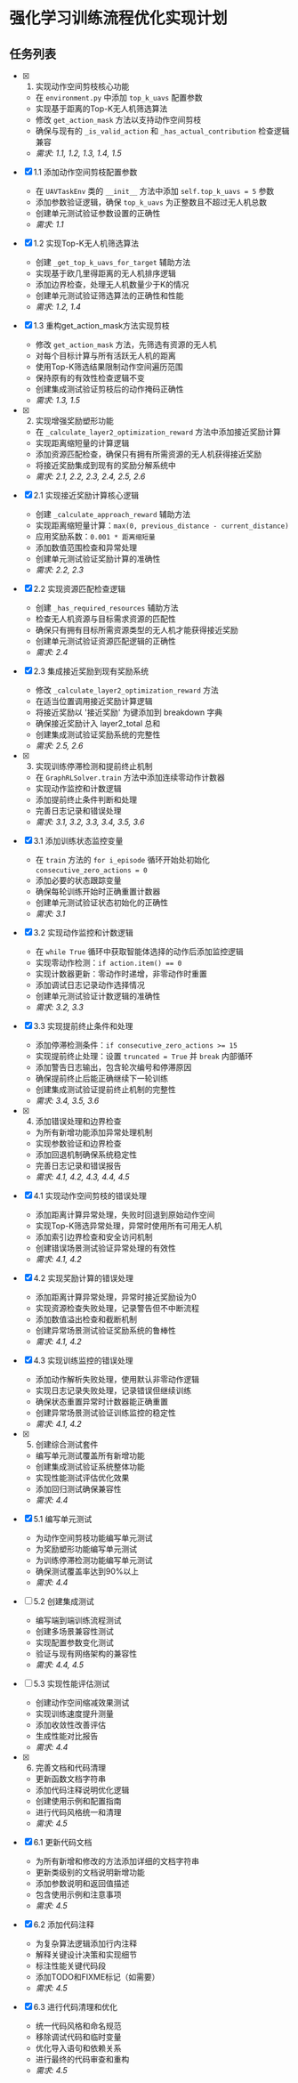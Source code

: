 # 强化学习训练流程优化实现计划

## 任务列表

- [x] 1. 实现动作空间剪枝核心功能

  - 在 `environment.py` 中添加 `top_k_uavs` 配置参数
  - 实现基于距离的Top-K无人机筛选算法
  - 修改 `get_action_mask` 方法以支持动作空间剪枝
  - 确保与现有的 `_is_valid_action` 和 `_has_actual_contribution` 检查逻辑兼容
  - _需求: 1.1, 1.2, 1.3, 1.4, 1.5_

- [x] 1.1 添加动作空间剪枝配置参数


  - 在 `UAVTaskEnv` 类的 `__init__` 方法中添加 `self.top_k_uavs = 5` 参数
  - 添加参数验证逻辑，确保 `top_k_uavs` 为正整数且不超过无人机总数
  - 创建单元测试验证参数设置的正确性
  - _需求: 1.1_

- [x] 1.2 实现Top-K无人机筛选算法


  - 创建 `_get_top_k_uavs_for_target` 辅助方法
  - 实现基于欧几里得距离的无人机排序逻辑
  - 添加边界检查，处理无人机数量少于K的情况
  - 创建单元测试验证筛选算法的正确性和性能
  - _需求: 1.2, 1.4_

- [x] 1.3 重构get_action_mask方法实现剪枝


  - 修改 `get_action_mask` 方法，先筛选有资源的无人机
  - 对每个目标计算与所有活跃无人机的距离
  - 使用Top-K筛选结果限制动作空间遍历范围
  - 保持原有的有效性检查逻辑不变
  - 创建集成测试验证剪枝后的动作掩码正确性
  - _需求: 1.3, 1.5_

- [x] 2. 实现增强奖励塑形功能

  - 在 `_calculate_layer2_optimization_reward` 方法中添加接近奖励计算
  - 实现距离缩短量的计算逻辑
  - 添加资源匹配检查，确保只有拥有所需资源的无人机获得接近奖励
  - 将接近奖励集成到现有的奖励分解系统中
  - _需求: 2.1, 2.2, 2.3, 2.4, 2.5, 2.6_

- [x] 2.1 实现接近奖励计算核心逻辑


  - 创建 `_calculate_approach_reward` 辅助方法
  - 实现距离缩短量计算：`max(0, previous_distance - current_distance)`
  - 应用奖励系数：`0.001 * 距离缩短量`
  - 添加数值范围检查和异常处理
  - 创建单元测试验证奖励计算的准确性
  - _需求: 2.2, 2.3_

- [x] 2.2 实现资源匹配检查逻辑

  - 创建 `_has_required_resources` 辅助方法
  - 检查无人机资源与目标需求资源的匹配性
  - 确保只有拥有目标所需资源类型的无人机才能获得接近奖励
  - 创建单元测试验证资源匹配逻辑的正确性
  - _需求: 2.4_

- [x] 2.3 集成接近奖励到现有奖励系统


  - 修改 `_calculate_layer2_optimization_reward` 方法
  - 在适当位置调用接近奖励计算逻辑
  - 将接近奖励以 '接近奖励' 为键添加到 breakdown 字典
  - 确保接近奖励计入 layer2_total 总和
  - 创建集成测试验证奖励系统的完整性
  - _需求: 2.5, 2.6_

- [x] 3. 实现训练停滞检测和提前终止机制

  - 在 `GraphRLSolver.train` 方法中添加连续零动作计数器
  - 实现动作监控和计数逻辑
  - 添加提前终止条件判断和处理
  - 完善日志记录和错误处理
  - _需求: 3.1, 3.2, 3.3, 3.4, 3.5, 3.6_

- [x] 3.1 添加训练状态监控变量


  - 在 `train` 方法的 `for i_episode` 循环开始处初始化 `consecutive_zero_actions = 0`
  - 添加必要的状态跟踪变量
  - 确保每轮训练开始时正确重置计数器
  - 创建单元测试验证状态初始化的正确性
  - _需求: 3.1_

- [x] 3.2 实现动作监控和计数逻辑


  - 在 `while True` 循环中获取智能体选择的动作后添加监控逻辑
  - 实现零动作检测：`if action.item() == 0`
  - 实现计数器更新：零动作时递增，非零动作时重置
  - 添加调试日志记录动作选择情况
  - 创建单元测试验证计数逻辑的准确性
  - _需求: 3.2, 3.3_

- [x] 3.3 实现提前终止条件和处理


  - 添加停滞检测条件：`if consecutive_zero_actions >= 15`
  - 实现提前终止处理：设置 `truncated = True` 并 `break` 内部循环
  - 添加警告日志输出，包含轮次编号和停滞原因
  - 确保提前终止后能正确继续下一轮训练
  - 创建集成测试验证提前终止机制的完整性
  - _需求: 3.4, 3.5, 3.6_

- [x] 4. 添加错误处理和边界检查

  - 为所有新增功能添加异常处理机制
  - 实现参数验证和边界检查
  - 添加回退机制确保系统稳定性
  - 完善日志记录和错误报告
  - _需求: 4.1, 4.2, 4.3, 4.4, 4.5_

- [x] 4.1 实现动作空间剪枝的错误处理


  - 添加距离计算异常处理，失败时回退到原始动作空间
  - 实现Top-K筛选异常处理，异常时使用所有可用无人机
  - 添加索引边界检查和安全访问机制
  - 创建错误场景测试验证异常处理的有效性
  - _需求: 4.1, 4.2_

- [x] 4.2 实现奖励计算的错误处理

  - 添加距离计算异常处理，异常时接近奖励设为0
  - 实现资源检查失败处理，记录警告但不中断流程
  - 添加数值溢出检查和截断机制
  - 创建异常场景测试验证奖励系统的鲁棒性
  - _需求: 4.1, 4.2_

- [x] 4.3 实现训练监控的错误处理


  - 添加动作解析失败处理，使用默认非零动作逻辑
  - 实现日志记录失败处理，记录错误但继续训练
  - 确保状态重置异常时计数器能正确重置
  - 创建异常场景测试验证训练监控的稳定性
  - _需求: 4.1, 4.2_

- [x] 5. 创建综合测试套件


  - 编写单元测试覆盖所有新增功能
  - 创建集成测试验证系统整体功能
  - 实现性能测试评估优化效果
  - 添加回归测试确保兼容性
  - _需求: 4.4_

- [x] 5.1 编写单元测试

  - 为动作空间剪枝功能编写单元测试
  - 为奖励塑形功能编写单元测试
  - 为训练停滞检测功能编写单元测试
  - 确保测试覆盖率达到90%以上
  - _需求: 4.4_


- [ ] 5.2 创建集成测试
  - 编写端到端训练流程测试
  - 创建多场景兼容性测试
  - 实现配置参数变化测试
  - 验证与现有网络架构的兼容性
  - _需求: 4.4, 4.5_


- [ ] 5.3 实现性能评估测试
  - 创建动作空间缩减效果测试
  - 实现训练速度提升测量
  - 添加收敛性改善评估
  - 生成性能对比报告
  - _需求: 4.4_

- [x] 6. 完善文档和代码清理

  - 更新函数文档字符串
  - 添加代码注释说明优化逻辑
  - 创建使用示例和配置指南
  - 进行代码风格统一和清理
  - _需求: 4.5_

- [x] 6.1 更新代码文档


  - 为所有新增和修改的方法添加详细的文档字符串
  - 更新类级别的文档说明新增功能
  - 添加参数说明和返回值描述
  - 包含使用示例和注意事项
  - _需求: 4.5_

- [x] 6.2 添加代码注释

  - 为复杂算法逻辑添加行内注释
  - 解释关键设计决策和实现细节
  - 标注性能关键代码段
  - 添加TODO和FIXME标记（如需要）
  - _需求: 4.5_

- [x] 6.3 进行代码清理和优化

  - 统一代码风格和命名规范
  - 移除调试代码和临时变量
  - 优化导入语句和依赖关系
  - 进行最终的代码审查和重构
  - _需求: 4.5_